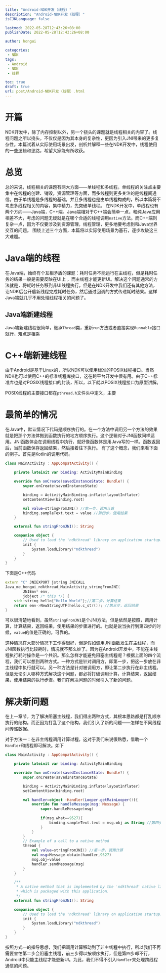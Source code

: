 ```yaml
---
title: "Android-NDK开发（线程）"
description: "Android-NDK开发（线程）"
isCJKLanguage: false

lastmod: 2022-05-28T12:43:26+08:00
publishDate: 2022-05-28T12:43:26+08:00

author: hongui

categories:
 - NDK
tags:
 - Android
 - NDK
 - 线程

toc: true
draft: true
url: post/Android-NDK开发（线程）.html
---
```


# 开篇
NDK开发中，除了内存控制以外，另一个挠头的课题就是线程相关的内容了。线程问题之所以挠头，不仅仅是因为其本身的复杂性，更因为引入JNI带来的更多复杂性。本篇试着从实际使用场景出发，剖析并解释一些在NDK开发中，线程使用的一些逻辑和思路，希望大家能有所收获。

# 总览
总的来说，线程相关的课题有两大方面——单线程和多线程。单线程的关注点主要集中在线程的创建、销毁，资源管理等方面，而多线程则更多关注的是线程间通信。由于单线程是多线程的基础，并且多线程也是由单线程构成的，所以本篇将不考虑多线程相关的内容，集中精力，先突破单线程。
在NDK开发中，单线程也有两个方向——Java端，C++端。Java端相对于C++端会简单一点，和纯Java应用相差不大，考虑的问题无疑就是在哪个合适的线程调用`native`方法。而C++端则复杂一点，因为不仅要涉及到资源管理，线程管理，更多地要考虑到和Java世界交互的问题。
围绕上述三个方面，本篇将以实际使用场景为基石，逐步攻破这三大难题。

# Java端的线程
在Java端，始终有个互相矛盾的课题：耗时任务不能运行在主线程，但是耗时任务的结果一般是需要反映在UI上 ，而主线程才能更新UI。解决这个问题通常的方法就是，将耗时任务移到非UI线程执行。但是在NDK开发中我们还有其他方法，让NDK后台开启新线程完成耗时任务，然后通过回调的方式传递耗时结果。这样Java端就几乎不用处理线程相关的问题了。

## Java端新建线程
Java端新建线程很简单，继承`Thread`类，重新`run`方法或者直接实现`Runnable`接口就行，难点是相乘

# C++端新建线程
由于Android是基于Linux的，所以NDK可以使用标准的POSIX线程接口。当然NDK也可以使用C++的标准线程库接口，这在跨平台开发中很有用。由于C++标准库也是对POSIX线程接口的封装，所以，以下就以POSIX线程接口为原型讲解。

POSIX线程的主要接口都在`pthread.h`文件头中定义，主要                       

# 最简单的情况
在Java中，默认情况下代码是顺序执行的。在一个方法中调用另一个方法的效果就是把那个方法体搬到函数执行的地方顺序执行。这个逻辑对于JNI函数同样适用。JNI函数体会在调用线程中执行，就好像函数体是用Java写的一样。函数返回后，当前函数保存返回结果，然后接着往下执行。
有了这个概念，我们来看下面的例子。首先是Kotlin的调用代码。
```kotlin
class MainActivity : AppCompatActivity() {

    private lateinit var binding: ActivityMainBinding

    override fun onCreate(savedInstanceState: Bundle?) {
        super.onCreate(savedInstanceState)

        binding = ActivityMainBinding.inflate(layoutInflater)
        setContentView(binding.root)

        val value=stringFromJNI() //第一步，调用计算
        binding.sampleText.text = value //第四步，使用结果
    }

    external fun stringFromJNI(): String

    companion object {
        // Used to load the 'ndkthread' library on application startup.
        init {
            System.loadLibrary("ndkthread")
        }
    }
}
```
下面是C++代码
```c++
extern "C" JNIEXPORT jstring JNICALL
Java_me_hongui_ndkthread_MainActivity_stringFromJNI(
        JNIEnv* env,
        jobject /* this */) {
    std::string hello{"Hello World"};//第二步，计算结果
    return env->NewStringUTF(hello.c_str()); //第三步，返回结果
}
```
可以很清楚地看到，虽然`stringFromJNI`是个JNI方法，但是依然是按照，调用计算，计算结果，返回结果，使用结果的步骤进行的。也就是说当执行到第四步的时候，`value`的值是正确的，可靠的。

这种情况在大部分情况下工作得很好，但是假如调用JNI函数发生在主线程，而JNI函数执行比较耗时，情况就不那么妙了。因为在Android开发中，不能在主线程执行耗时操作是一个共识。那么怎样才能避免阻塞主线程呢？根据上面的四个流程，我们可以想到两种方式。一种方式是针对调用方，即第一步，把这一步放在非主线程中执行就可以。另一种方法是针对被调用方，即让第二步执行在非主线程。但是无论引入哪种方式解决这个问题，都必将打破调用计算，计算结果，返回结果，使用结果的执行步骤。我们在解决问题的时候引入了新的问题。

# 解决新问题
在上一章节，为了解决阻塞主线程，我们得出两种方式，其根本思路都是打乱顺序执行的结构。而正因为打乱了这个结构，我们引入了新的问题——怎样在不同线程间传递数据。

对于方法一：在非主线程调用计算过程，这对于我们来说很熟悉，借助一个`Handler`和线程即可解决。如下
```kotlin
class MainActivity : AppCompatActivity() {

    private lateinit var binding: ActivityMainBinding

    override fun onCreate(savedInstanceState: Bundle?) {
        super.onCreate(savedInstanceState)

        binding = ActivityMainBinding.inflate(layoutInflater)
        setContentView(binding.root)

        val handler=object :Handler(Looper.getMainLooper()){
            override fun handleMessage(msg: Message) {
                super.handleMessage(msg)
                
                if(msg.what==9527){
                    binding.sampleText.text = msg.obj as String //第四步，使用结果
                }
            }
        }
        // Example of a call to a native method
        thread { 
            val value=stringFromJNI() //第一步，调用计算
            val msg=Message.obtain(handler,9527)
            msg.obj=value
            handler.sendMessage(msg)
        }
    }

    /**
     * A native method that is implemented by the 'ndkthread' native library,
     * which is packaged with this application.
     */
    external fun stringFromJNI(): String

    companion object {
        // Used to load the 'ndkthread' library on application startup.
        init {
            System.loadLibrary("ndkthread")
        }
    }
}
```
按照方式一的指导思想，我们把调用计算移动到了非主线程中执行，所以我们不再需要害怕第二步会阻塞主线程，前三步得以按顺序执行，但是第四步却不行，Android中只能主线程才能更新UI。为此，我们不得不引入`Handler`来处理跨线程通信的问题。